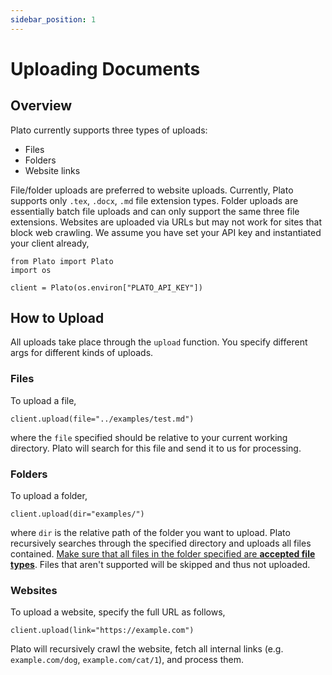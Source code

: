 ```yaml
---
sidebar_position: 1
---
```


# Uploading Documents

## Overview

Plato currently supports three types of uploads:
- Files
- Folders
- Website links

File/folder uploads are preferred to website uploads. Currently, Plato supports only `.tex`, `.docx`, `.md` file extension types. Folder uploads are essentially batch file uploads and can only support the same three file extensions. Websites are uploaded via URLs but may not work for sites that block web crawling. We assume you have set your API key and instantiated your client already,

```
from Plato import Plato
import os

client = Plato(os.environ["PLATO_API_KEY"])
```

## How to Upload

All uploads take place through the `upload` function. You specify different args for different kinds of uploads.

### Files

To upload a file,

```
client.upload(file="../examples/test.md")
```

where the `file` specified should be relative to your current working directory. Plato will search for this file and send it to us for processing.

### Folders

To upload a folder,

```
client.upload(dir="examples/")
```

where `dir` is the relative path of the folder you want to upload. Plato recursively searches through the specified directory and uploads all files contained. <ins>Make sure that all files in the folder specified are **accepted file types**</ins>. Files that aren't supported will be skipped and thus not uploaded.

### Websites

To upload a website, specify the full URL as follows,

```
client.upload(link="https://example.com")
```

Plato will recursively crawl the website, fetch all internal links (e.g. `example.com/dog`, `example.com/cat/1`), and process them.